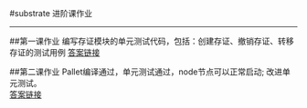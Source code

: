 #substrate 进阶课作业
***
##第一课作业
编写存证模块的单元测试代码，包括：创建存证、撤销存证、转移存证的测试用例
[答案链接](https://github.com/cole8401/substrate-advanced/tree/40b199c21ef3c9088e042a5fcff8a055115cca6d/lesson1)

##第二课作业
Pallet编译通过，单元测试通过，node节点可以正常启动;
改进单元测试。    
[答案链接](https://github.com/cole8401/substrate-advanced/tree/main/lesson2)


